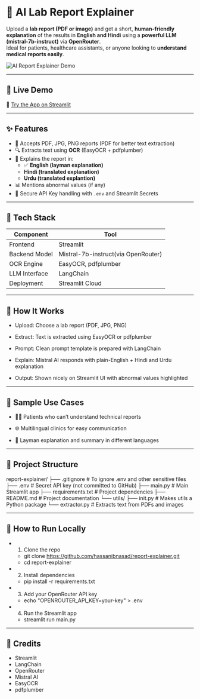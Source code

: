 # 🧠 AI Lab Report Explainer

Upload a **lab report (PDF or image)** and get a short, **human-friendly explanation** of the results in **English and Hindi** using a **powerful LLM (mistral-7b-instruct)** via **OpenRouter**.  
Ideal for patients, healthcare assistants, or anyone looking to **understand medical reports easily**.

![AI Report Explainer Demo](https://github.com/user-attachments/assets/695fb06e-f722-4f63-9118-31406e3095bb)
 <!-- Replace with actual image/GIF path -->

---

## 🚀 Live Demo

🔗 [Try the App on Streamlit](https://report-explainer-jv5sms6btbnf6nrmyxwmne.streamlit.app/)

---

## ✨ Features

- 📄 Accepts PDF, JPG, PNG reports (PDF for better text extraction)
- 🔍 Extracts text using **OCR** (EasyOCR + pdfplumber)
- 🧠 Explains the report in:
  - ✅ **English (layman explanation)**
  - **Hindi (translated explanation)**
  - **Urdu (translated explantion)**
- 📊 Mentions abnormal values (if any)
- 🔐 Secure API Key handling with `.env` and Streamlit Secrets

---

## 🧰 Tech Stack

| Component       | Tool                      |
|----------------|---------------------------|
| Frontend       | Streamlit                 |
| Backend Model  | Mistral-7b-instruct(via OpenRouter) |
| OCR Engine     | EasyOCR, pdfplumber       |
| LLM Interface  | LangChain                 |
| Deployment     | Streamlit Cloud           |

---

## 🧠 How It Works

- Upload: Choose a lab report (PDF, JPG, PNG)

- Extract: Text is extracted using EasyOCR or pdfplumber

- Prompt: Clean prompt template is prepared with LangChain

- Explain: Mistral AI responds with plain-English + Hindi and Urdu explanation

- Output: Shown nicely on Streamlit UI with abnormal values highlighted

---

## 📌 Sample Use Cases

- 🧑‍⚕️ Patients who can’t understand technical reports

- 🌐 Multilingual clinics for easy communication

- 🏥 Layman explanation and summary in different languages

---

## 📂 Project Structure

report-explainer/
    ├── .gitignore # To ignore .env and other sensitive files
    ├── .env # Secret API key (not committed to GitHub)
    ├── main.py # Main Streamlit app
    ├── requirements.txt # Project dependencies
    ├── README.md # Project documentation
    └── utils/
        ├── init.py # Makes utils a Python package
        └── extractor.py # Extracts text from PDFs and images

---

## 🧪 How to Run Locally

- 1. Clone the repo
  - git clone https://github.com/hassanibnasad/report-explainer.git
  - cd report-explainer

- 2. Install dependencies
  - pip install -r requirements.txt

- 3. Add your OpenRouter API key
  - echo "OPENROUTER_API_KEY=your-key" > .env

- 4. Run the Streamlit app
  - streamlit run main.py
 
---

## 🙏 Credits

- Streamlit
- LangChain
- OpenRouter
- Mistral AI
- EasyOCR
- pdfplumber

